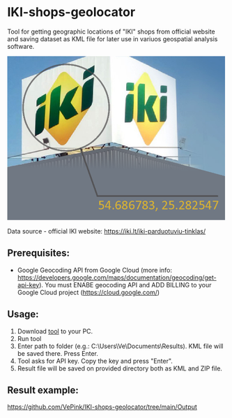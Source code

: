 # IKI-shops-geolocator
Tool for getting geographic locations of "IKI" shops from official website and saving dataset as KML file for later use in variuos geospatial analysis software.

<img src="/images/thumbnail.png" width="500"/>

Data source - official IKI website: https://iki.lt/iki-parduotuviu-tinklas/

## Prerequisites:
* Google Geocoding API from Google Cloud (more info: https://developers.google.com/maps/documentation/geocoding/get-api-key). You must ENABE geocoding API and ADD BILLING to your Google Cloud project (https://cloud.google.com/)

## Usage:
1. Download [tool](https://github.com/VePink/IKI-shops-geolocator/blob/main/dist/IKI_to_KML.exe?) to your PC.
1. Run tool
1. Enter path to folder (e.g.: C:\Users\Ve\Documents\Results). KML file will be saved there. Press Enter.
1. Tool asks for API key. Copy the key and press "Enter".
2. Result file will be saved on provided directory both as KML and ZIP file.

## Result example:
https://github.com/VePink/IKI-shops-geolocator/tree/main/Output
